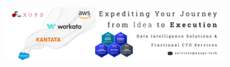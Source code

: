 <a href="https://www.axops.tech/?utm_source=github&utm_medium=image&utm_content=axopshq-github-org-readme" target="_blank"><img alt="Welcome to AxOps" src="./assets/axopshq-github-profile-cover-1.jpg"></a>
